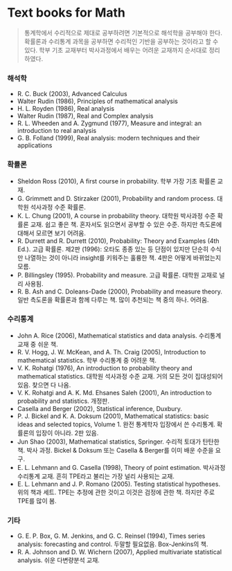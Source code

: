 # Text books for Math

> 통계학에서 수리적으로 제대로 공부하려면 기본적으로 해석학을 공부해야 한다. 확률론과 수리통계 과목을 공부하면 수리적인 기반을 공부하는 것이라고 할 수 있다. 학부 기초 교재부터 박사과정에서 배우는 어려운 교재까지 순서대로 정리하였다.

### 해석학

* R. C. Buck \(2003\), Advanced Calculus
* Walter Rudin \(1986\), Principles of mathematical analysis
* H. L. Royden \(1986\), Real analysis 
* Walter Rudin \(1987\), Real and Complex analysis
* R. L. Wheeden and A. Zygmund \(1977\), Measure and integral: an introduction to real analysis
* G. B. Folland \(1999\), Real analysis: modern techniques and their applications 



### 확률론

* Sheldon Ross \(2010\), A first course in probability. 학부 가장 기초 확률론 교재.
* G. Grimmett and D. Stirzaker \(2001\), Probability and random process. 대학원 석사과정 수준 확률론. 
* K. L. Chung \(2001\), A course in probability theory. 대학원 박사과정 수준 확률론 교재. 쉽고 좋은 책. 혼자서도 읽으면서 공부할 수 있은 수준. 하지만 측도론에 대해서 모르면 보기 어려움.
* R. Durrett and R. Durrett \(2010\), Probability: Theory and Examples \(4th Ed.\). 고급 확률론. 제2판 \(1996\): 오타도 종종 있는 등 단점이 있지만 단순히 수식만 나열하는 것이 아니라 insight를 키워주는 훌륭한 책. 4판은 어떻게 바뀌었는지 모름.
* P. Billingsley \(1995\). Probability and measure. 고급 확률론. 대학원 교재로 널리 사용됨.
* R. B. Ash and C. Doleans-Dade \(2000\), Probability and measure theory. 일반 측도론을 확률론과 함께 다루는 책. 많이 추천되는 책 중의 하나. 어려움.



### 수리통계

* John A. Rice \(2006\), Mathematical statistics and data analysis. 수리통계 교재 중 쉬운 책.
* R. V. Hogg, J. W. McKean, and A. Th. Craig \(2005\), Introduction to mathematical statistics. 학부 수리통계 중 어려운 책.
* V. K. Rohatgi \(1976\), An introduction to probability theory and mathematical statistics. 대학원 석사과정 수준 교재. 거의 모든 것이 집대성되어 있음. 찾으면 다 나옴.
* V. K. Rohatgi and A. K. Md. Ehsanes Saleh \(2001\), An introduction to probability and statistics. 개정판.
* Casella and Berger \(2002\), Statistical inference, Duxbury. 
* P. J. Bickel and K. A. Doksum \(2001\), Mathematical statistics: basic ideas and selected topics, Volume 1. 완전 통계학자 입장에서 쓴 수리통계. 확률론의 입장이 아니라. 2판 있음.
* Jun Shao \(2003\), Mathematical statistics, Springer. 수리적 토대가 탄탄한 책. 박사 과정. Bickel & Doksum 또는 Casella & Berger를 이미 배운 수준을 요구.
* E. L. Lehmann and G. Casella \(1998\), Theory of point estimation. 박사과정 수리통계 교재. 흔히 TPE라고 불리는 가장 널리 사용되는 교재.
* E. L. Lehmann and J. P. Romano \(2005\). Testing statistical hypotheses. 위의 책과 세트. TPE는 추정에 관한 것이고 이것은 검정에 관한 책. 하지만 주로 TPE를 많이 봄.



### 기타

* G. E. P. Box, G. M. Jenkins, and G. C. Reinsel \(1994\), Times series analysis: forecasting and control. 두말할 필요없음. Box-Jenkins의 책. 
* R. A. Johnson and D. W. Wichern \(2007\), Applied multivariate statistical analysis. 쉬운 다변량분석 교재.



